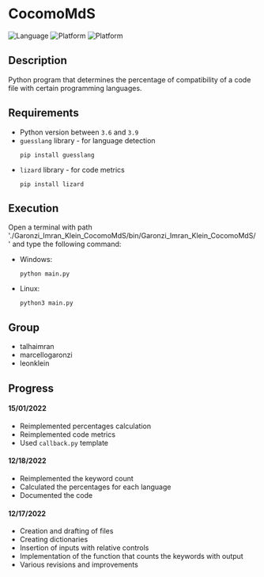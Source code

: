 # CocomoMdS

![Language](https://img.shields.io/badge/Language-Python-blue?style=flat) 
![Platform](https://img.shields.io/badge/OS%20platform%20supported-Linux-blue?style=flat)
![Platform](https://img.shields.io/badge/OS%20platform%20supported-Windows-blue?style=flat)


## Description

Python program that determines the percentage of compatibility of a code file with certain programming languages.

## Requirements

- Python version between `3.6` and `3.9`
- `guesslang` library - for language detection
  ```commandline
  pip install guesslang
  ```
- `lizard` library - for code metrics
  ```commandline
  pip install lizard
  ```

## Execution

Open a terminal with path './Garonzi_Imran_Klein_CocomoMdS/bin/Garonzi_Imran_Klein_CocomoMdS/' and type the following command:

- Windows:
  ```
  python main.py
  ```

- Linux:
  ```
  python3 main.py
  ```

## Group

- talhaimran
- marcellogaronzi
- leonklein

## Progress

#### 15/01/2022

- Reimplemented percentages calculation
- Reimplemented code metrics
- Used `callback.py` template

#### 12/18/2022

- Reimplemented the keyword count
- Calculated the percentages for each language
- Documented the code

#### 12/17/2022

- Creation and drafting of files
- Creating dictionaries
- Insertion of inputs with relative controls
- Implementation of the function that counts the keywords with output
- Various revisions and improvements
